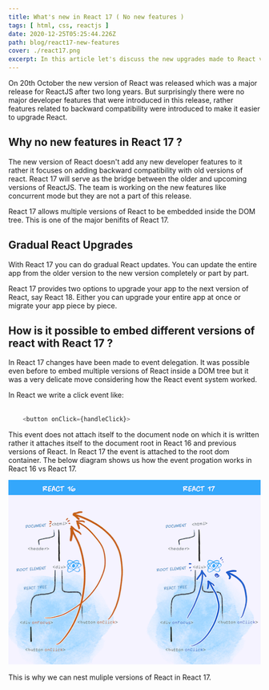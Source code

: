 ```yaml
---
title: What's new in React 17 ( No new features )
tags: [ html, css, reactjs ]
date: 2020-12-25T05:25:44.226Z
path: blog/react17-new-features
cover: ./react17.png
excerpt: In this article let's discuss the new upgrades made to React v17.0 that were released on October 20, 2020. React 17 has no new developer features added to it rather it has features added for backward compatibility.
---
```


On 20th October the new version of React was released which was a major release for ReactJS after two long years. But surprisingly there were no major developer features that were introduced in this release, rather features related to backward compatibility were introduced to make it easier to upgrade React.

## Why no new features in React 17 ?

The new version of React doesn't add any new developer features to it rather it focuses on adding backward compatibility with old versions of react. React 17 will serve as the bridge between the older and upcoming versions of ReactJS. The team is working on the new features like concurrent mode but they are not a part of this release.

React 17 allows multiple versions of React to be embedded inside the DOM tree. This is one of the major benifits of React 17.

## Gradual React Upgrades

With React 17 you can do gradual React updates. You can update the entire app from the older version to the new version completely or part by part.

React 17 provides two options to upgrade your app to the next version of React, say React 18. Either you can upgrade your entire app at once or migrate your app piece by piece.

## How is it possible to embed different versions of react with React 17 ?

In React 17 changes have been made to event delegation. It was possible even before to embed multiple versions of React inside a DOM tree but it was a very delicate move considering how the React event system worked.

In React we write a click event like:

```javascript

    <button onClick={handleClick}>

```

This event does not attach itself to the document node on which it is written rather it attaches itself to the document root in React 16 and previous versions of React. In React 17 the event is attached to the root dom container. The below diagram shows us how the event progation works in React 16 vs React 17.


![](./react_17_delegation.png)




This is why we can nest muliple versions of React in React 17.
